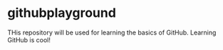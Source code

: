 # githubplayground
THis repository will be used for learning the basics of GitHub.
Learning GitHub is cool!
